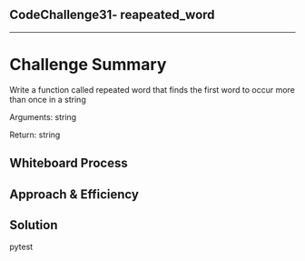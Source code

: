 ## CodeChallenge31- reapeated_word

---

# Challenge Summary
<!-- Description of the challenge -->
Write a function called repeated word that finds the first word to occur more than once in a string
 
Arguments: string

Return: string

## Whiteboard Process
<!-- Embedded whiteboard image -->


## Approach & Efficiency
<!-- What approach did you take? Why? What is the Big O space/time for this approach? -->



## Solution
<!-- Show how to run your code, and examples of it in action -->
pytest
